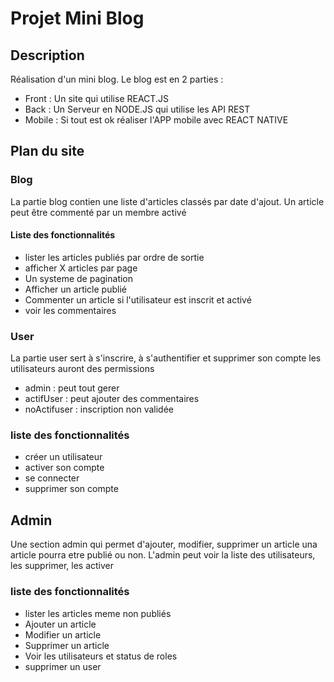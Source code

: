 # Projet Mini Blog

## Description

Réalisation d'un mini blog. Le blog est en 2 parties :

- Front : Un site qui utilise REACT.JS
- Back : Un Serveur en NODE.JS qui utilise les API REST
- Mobile : Si tout est ok réaliser l'APP mobile avec REACT NATIVE

## Plan du site

### Blog

La partie blog contien une liste d'articles classés par date d'ajout.
Un article peut être commenté par un membre activé

#### Liste des fonctionnalités

- lister les articles publiés par ordre de sortie
- afficher X articles par page
- Un systeme de pagination
- Afficher un article publié
- Commenter un article si l'utilisateur est inscrit et activé
- voir les commentaires

### User

La partie user sert à s'inscrire, à s'authentifier et supprimer son compte
les utilisateurs auront des permissions

- admin : peut tout gerer
- actifUser : peut ajouter des commentaires
- noActifuser : inscription non validée

### liste des fonctionnalités

- créer un utilisateur
- activer son compte
- se connecter
- supprimer son compte

## Admin

Une section admin qui permet d'ajouter, modifier, supprimer un article
una article pourra etre publié ou non.
L'admin peut voir la liste des utilisateurs, les supprimer, les activer

### liste des fonctionnalités

- lister les articles meme non publiés
- Ajouter un article
- Modifier un article
- Supprimer un article
- Voir les utilisateurs et status de roles
- supprimer un user
